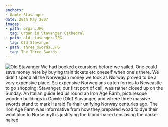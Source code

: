 ```yaml
---
anchors:
- Gamle Stavanger
date: 20th May 2007
images:
- path: organ.JPG
  tag: Organ in Stavanger Cathedral
- path: old_stavanger.JPG
  tag: Old Stavanger
- path: three_swords.JPG
  tag: The Three Swords
---
```

![Old Stavanger](old_stavanger.JPG)
We had booked excursions before we sailed. One could save money here by buying train tickets etc oneself when one's there. We didn't spend all the Norwegian money we took as Norway proved to be a very expensive place. So expensive Norwegians catch ferries to Newcastle to go shopping. Stavanger, our first port of call, was rather closed up on the Sunday. An Italian guide led us round an Iron Age Farm, picturesque wooden buildings in Gamle (Old) Stavanger, and where three massive swords stand to mark Harald Fairhair unifying Norway centuries ago. The Iron Age Farm was informative from how they prepared woad to dye their wool blue to Norse myths justifying the blond-haired enslaving the darker haired.
